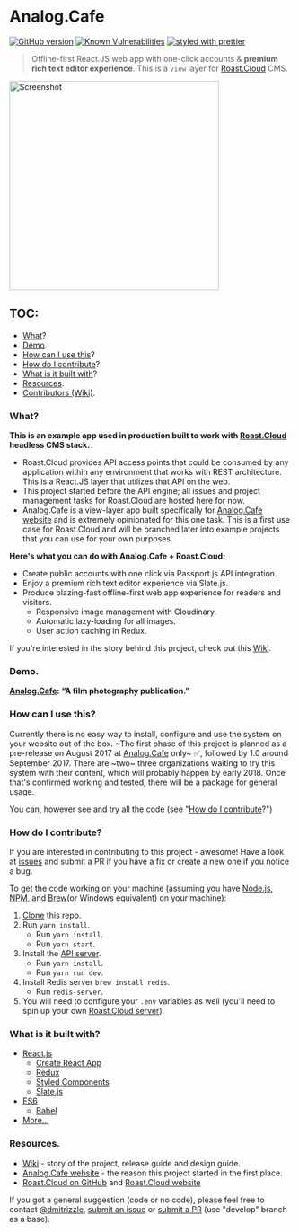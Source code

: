 # Analog.Cafe
[![GitHub version](https://badge.fury.io/gh/dmitrizzle%2FAnalog.Cafe.svg)](https://badge.fury.io/gh/dmitrizzle%2FAnalog.Cafe) [![Known Vulnerabilities](https://snyk.io/test/github/dmitrizzle/analog.cafe/badge.svg)](https://snyk.io/test/github/dmitrizzle/analog.cafe)
[![styled with prettier](https://img.shields.io/badge/styled_with-prettier-ff69b4.svg)](https://github.com/prettier/prettier)


> Offline-first React.JS web app with one-click accounts & **premium rich text editor experience**. This is a `view` layer for [Roast.Cloud](http://www.roast.cloud/) CMS.

<img src="https://res.cloudinary.com/analog-cafe/image/upload/c_scale,fl_progressive,w_1268/image-froth_1076479_8f0a0ec6c4794688a66d79935fab2ca3.gif" width="373" alt="Screenshot" />

## TOC:
 - [What](#what)?
 - [Demo](#demo).
 - [How can I use this](#how-can-i-use-this)?
 - [How do I contribute](#how-do-i-contribute)?
 - [What is it built with](#what-is-it-built-with)?
 - [Resources](#resources).
 - [Contributors (Wiki)](https://github.com/dmitrizzle/Analog.Cafe/wiki/Contributors).

### What?
**This is an example app used in production built to work with [Roast.Cloud](http://www.roast.cloud/) headless CMS stack.**
* Roast.Cloud provides API access points that could be consumed by any application within any environment that works with REST architecture. This is a React.JS layer that utilizes that API on the web.
* This project started before the API engine; all issues and project management tasks for Roast.Cloud are hosted here for now.
* Analog.Cafe is a view-layer app built specifically for [Analog.Cafe website](https://www.analog.cafe) and is extremely opinionated for this one task. This is a first use case for Roast.Cloud and will be branched later into example projects that you can use for your own purposes.

**Here's what you can do with Analog.Cafe + Roast.Cloud:**
* Create public accounts with one click via Passport.js API integration.
* Enjoy a premium rich text editor experience via Slate.js.
* Produce blazing-fast offline-first web app experience for readers and visitors.
  * Responsive image management with Cloudinary.
  * Automatic lazy-loading for all images.
  * User action caching in Redux.

If you're interested in the story behind this project, check out this [Wiki](https://github.com/dmitrizzle/Analog.Cafe/wiki).

### Demo.
**[Analog.Cafe](http://analog.cafe): “A film photography publication.”**

### How can I use this?
Currently there is no easy way to install, configure and use the system on your website out of the box. ~The first phase of this project is planned as a pre-release on August 2017 at [Analog.Cafe](http://analog.cafe) only~ ✅, followed by 1.0 around September 2017. There are ~two~ three organizations waiting to try this system with their content, which will probably happen by early 2018. Once that's confirmed working and tested, there will be a package for general usage.

You can, however see and try all the code (see "[How do I contribute](#how-do-i-contribute)?")

### How do I contribute?
If you are interested in contributing to this project - awesome! Have a look at [issues](https://github.com/dmitrizzle/Analog.Cafe/issues) and submit a PR if you have a fix or create a new one if you notice a bug.

To get the code working on your machine (assuming you have [Node.js](https://nodejs.org/en/download/), [NPM](https://www.npmjs.com/get-npm), and [Brew](https://brew.sh/)(or Windows equivalent) on your machine):
1. [Clone](https://help.github.com/articles/cloning-a-repository/) this repo.
1. Run `yarn install`.
   * Run `yarn install`.
   * Run `yarn start`.
1. Install the [API server](https://github.com/ice5050/Analog.Cafe-Backend).
   * Run `yarn install`.
   * Run `yarn run dev`.
1. Install Redis server `brew install redis`.
   * Run `redis-server`.
1. You will need to configure your `.env` variables as well (you'll need to spin up your own [Roast.Cloud server](https://github.com/ice5050/Analog.Cafe-Backend)).

###  What is it built with?
* [React.js](https://github.com/facebook/react)
    * [Create React App](https://github.com/facebookincubator/create-react-app)
    * [Redux](https://github.com/reactjs/redux)
    * [Styled Components](https://github.com/styled-components/styled-components)
    * [Slate.js](https://github.com/ianstormtaylor/slate)
* [ES6](https://github.com/lukehoban/es6features)
    * [Babel](https://github.com/babel/babel)
* [More...](https://github.com/dmitrizzle/Analog.Cafe/blob/develop/package.json)

### Resources.
* [Wiki](https://github.com/dmitrizzle/Analog.Cafe/wiki) - story of the project, release guide and design guide.
* [Analog.Cafe website](http://analog.cafe) - the reason this project started in the first place.
* [Roast.Cloud on GitHub](https://github.com/ice5050/Analog.Cafe-Backend) and [Roast.Cloud website](http://roast.cloud)

If you got a general suggestion (code or no code), please feel free to contact [@dmitrizzle](https://twitter.com/dmitrizzle), [submit an issue](https://github.com/dmitrizzle/Analog.Cafe/issues) or [submit a PR](https://help.github.com/articles/about-pull-requests/) (use "develop" branch as a base).
